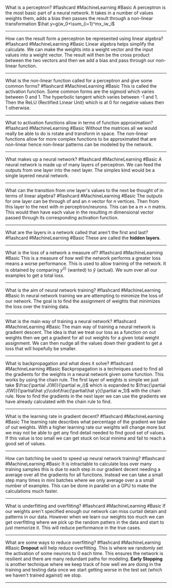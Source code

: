 What is a perceptron? #flashcard #MachineLearning #Basic
	A perceptron is the most basic part of a neural network. It takes in a number of values weights them, adds a bias then passes the result through a non-linear transformation $\hat y=g(w_0+\sum_{i=1}^mx_iw_i$

---
How can the result form a perceptron be represented using linear algebra? #flashcard #MachineLearning #Basic 
	Linear algebra helps simplify the calculate. We can make the weights into a weight vector and the input values into a weight vector. The result will then be the cross product between the two vectors and then we add a bias and pass through our non-linear function.

---
What is the non-linear function called for a perceptron and give some common forms? #flashcard #MachineLearning #Basic 
	This is called the activation function. Some common forms are the sigmoid which varies between 0 and 1. The hyperbolic tangent which varies between -1 and 1. Then the ReLU (Rectified Linear Unit) which is at 0 for negative values then 1 otherwise.

---
What to activation functions allow in terms of function approximation? #flashcard #MachineLearning #Basic 
	Without the matrices all we would really be able to do is rotate and transform in space. The non-linear functions allow for more complex functions to be approximated that are non-linear hence non-linear patterns can be modeled by the network.

---
What makes up a neural network? #flashcard #MachineLearning #Basic
	A neural network is made up of many layers of perceptron. We can feed the outputs from one layer into the next layer. The simples kind would be a single layered neural network.

---
What can the transition from one layer's values to the next be thought of in terms of linear algebra? #flashcard #MachineLearning #Basic 
	The outputs for one layer can be through of and an $n$ vector for $n$ vertices. Then from this layer to the next with $m$ perceptron/neurons. This can be a $m\times n$ matrix. This would then have each value in the resulting $m$ dimensional vector passed through its corresponding activation function.

---
What are the layers in a network called that aren't the first and last? #flashcard #MachineLearning #Basic 
	These are called the **hidden layers**.

---
What is the loss of a network a measure of? #flashcard #MachineLearning #Basic 
	This is a measure of how well the network performs a greater loss means a worse performance. This is used to allow training of the network. It is obtained by comparing $y^{(i)}$ (wanted) to $\hat y$ (actual). We sum over all our examples to get a total loss.

---
What is the aim of neural network training? #flashcard #MachineLearning #Basic 
	In neural network training we are attempting to minimize the loss of our network. The goal is to find the assignment of weights that minimizes the loss over the training data.

---
What is the main way of training a neural network? #flashcard #MachineLearning #Basic 
	The main way of training a neural network is gradient descent. The idea is that we treat our loss as a function on out weights then we get a gradient for all out weights for a given total weight assignment. We can then nudge all the values down their gradient to get a loss that will hopefully be smaller.

---
What is backpropagation and what does it solve? #flashcard #MachineLearning #Basic 
	Backpropagation is a techniques used to find all the gradients for the weights in a neural network given some function. This works by using the chain rule. The first layer of weights is simple we just take $\frac{\partial J(W)}{\partial w_i}$ which is expanded to $\frac{\partial J(W)}{\partial\hat y}\cdot\frac{\partial\hat y}{\partial w_1}$ with the chain rule. Now to find the gradients in the next layer we can use the gradients we have already calculated with the chain rule to find.

---
What is the learning rate in gradient decent?  #flashcard #MachineLearning #Basic 
	The learning rate describes what percentage of the gradient we take of out weights. With a higher learning rate our weights will change more but we may not be able to get any find detail needed to find good set of values. If this value is too small we can get stuck on local minima and fail to reach a good set of values.

---
How can batching be used to speed up neural network training? #flashcard #MachineLearning #Basic 
	It is intractable to calculate loss over many training samples this is due to each step in our gradient decent needing a average over all the gradients for all functions. Instead we can take a small step many times in mini batches where we only average over a a small number of examples. This can be done in parallel on a GPU to make the calculations much faster.

---
What is underfitting and overfitting? #flashcard #MachineLearning #Basic 
	If our weights aren't specified enough our network can miss curtail detain and patterns in our data. However when we learn our weights too much we can get overfitting where we pick up the random patters in the data and start to just memorize it. This will reduce performance in the true cases.

---
What are some ways to reduce overfitting? #flashcard #MachineLearning #Basic 
	**Dropout** will help reduce overfitting. This is where we randomly set the activation of some neurons to 0 each time. This ensures the network is resilient and there are many redundant paths for modeling. **Early Stopping** is another technique where we keep track of how well we are doing in the training and testing data once we start getting worse in the test set (which we haven't trained against) we stop.

---

